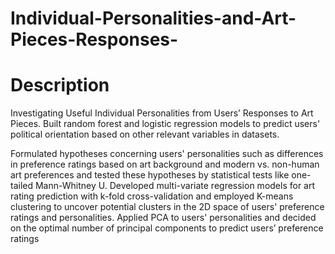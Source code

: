 # Individual-Personalities-and-Art-Pieces-Responses-

# Description
Investigating Useful Individual Personalities from Users’ Responses to Art Pieces. 
Built random forest and logistic regression models to predict users' political orientation based on other relevant variables in datasets.

Formulated hypotheses concerning users' personalities such as differences in preference ratings based on art background and modern vs. non-human art preferences and tested these hypotheses by statistical tests like one-tailed Mann-Whitney U.
Developed multi-variate regression models for art rating prediction with k-fold cross-validation and employed K-means clustering to uncover potential clusters in the 2D space of users' preference ratings and personalities.
Applied PCA to users' personalities and decided on the optimal number of principal components to predict users’ preference ratings
